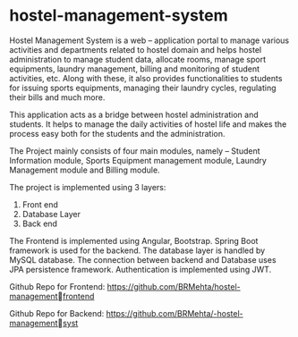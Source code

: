 # hostel-management-system
 
 Hostel Management System is a web – application portal to manage various activities
and departments related to hostel domain and helps hostel administration to manage 
student data, allocate rooms, manage sport equipments, laundry management, billing 
and monitoring of student activities, etc. Along with these, it also provides 
functionalities to students for issuing sports equipments, managing their laundry 
cycles, regulating their bills and much more.

This application acts as a bridge between hostel administration and students. It helps 
to manage the daily activities of hostel life and makes the process easy both for the 
students and the administration.

The Project mainly consists of four main modules, namely – Student Information 
module, Sports Equipment management module, Laundry Management module and 
Billing module.

The project is implemented using 3 layers: 
1. Front end 
2. Database Layer 
3. Back end 

The Frontend is implemented using Angular, Bootstrap. Spring Boot framework is used 
for the backend. The database layer is handled by MySQL database. The connection 
between backend and Database uses JPA persistence framework. Authentication is 
implemented using JWT.

Github Repo for Frontend: 
https://github.com/BRMehta/hostel-managementfrontend

Github Repo for Backend:
https://github.com/BRMehta/-hostel-managementsyst
